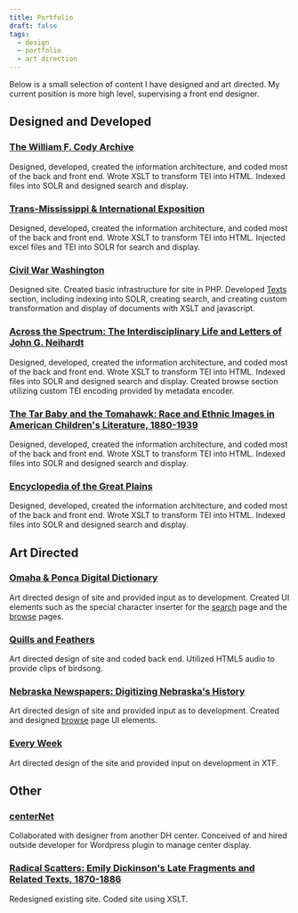 ```yaml
---
title: Portfolio
draft: false
tags:
  - design
  - portfolio
  - art direction
---
```


Below is a small selection of content I have designed and art directed. My current position is more high level, supervising a front end designer. 

<div xmlns="" class="main_content">

  

<h2 id="one">Designed and Developed</h2>

<div class="row cody">

<div class="col-md-8"></div>

<div class="col-md-4">

<h3><a href="http://codyarchive.org">The William F. Cody Archive</a></h3>

<p>Designed, developed, created the information architecture, and coded most of the back and front end. Wrote XSLT to transform TEI into HTML. Indexed files into SOLR and designed search and display.</p></div>

</div>

  

<div class="row transmississippi">

<div class="col-md-8 col-md-push-4"></div>

<div class="col-md-4 col-md-pull-8">

<h3><a href="http://trans-mississippi.unl.edu/">Trans-Mississippi & International Exposition</a></h3>

<p>Designed, developed, created the information architecture, and coded most of the back and front end. Wrote XSLT to transform TEI into HTML. Injected excel files and TEI into SOLR for search and display.</p>

</div>

  

</div>

  

<div class="row cww">

<div class="col-md-8"></div>

<div class="col-md-4">

<h3><a href="http://civilwardc.org/">Civil War Washington</a></h3>

<p>Designed site. Created basic infrastructure for site in PHP. Developed <a href="http://civilwardc.org/texts/">Texts</a> section, including indexing into SOLR, creating search, and creating custom transformation and display of documents with XSLT and javascript.</p>

</div>

</div>

  

<div class="row neihardt">

<div class="col-md-8 col-md-push-4"></div>

<div class="col-md-4 col-md-pull-8">

<h3><a href="http://neihardt.unl.edu/">Across the Spectrum: The Interdisciplinary Life and Letters of John G. Neihardt</a></h3>

<p>Designed, developed, created the information architecture, and coded most of the back and front end. Wrote XSLT to transform TEI into HTML. Indexed files into SOLR and designed search and display. Created browse section utilizing custom TEI encoding provided by metadata encoder.</p>

</div>

</div>

  

<div class="row childlit">

<div class="col-md-8"></div>

<div class="col-md-4">

<h3><a href="http://childlit.unl.edu/">The Tar Baby and the Tomahawk: Race and Ethnic Images in American Children's Literature, 1880-1939</a></h3>

<p>Designed, developed, created the information architecture, and coded most of the back and front end. Wrote XSLT to transform TEI into HTML. Indexed files into SOLR and designed search and display.</p>

</div>

</div>

  

<div class="row encyclopedia">

<div class="col-md-8"></div>

<div class="col-md-4">

<h3><a href="http://plainshumanities.unl.edu/encyclopedia/">Encyclopedia of the Great Plains</a></h3>

<p>Designed, developed, created the information architecture, and coded most of the back and front end. Wrote XSLT to transform TEI into HTML. Indexed files into SOLR and designed search and display.</p>

</div>

</div>

  

<h2 id="two">Art Directed</h2>

  

<div class="row omahaponca">

<div class="col-md-8"></div>

<div class="col-md-4">

<h3><a href="http://omahaponca.unl.edu/">Omaha & Ponca Digital Dictionary</a></h3>

<p>Art directed design of site and provided input as to development. Created UI elements such as the special character inserter for the <a href="http://omahaponca.unl.edu/pages/search">search</a> page and the <a href="http://omahaponca.unl.edu/omaha/browse/">browse</a> pages.</p>

</div>

</div>

  

<div class="row quills">

<div class="col-md-8 col-md-push-4"></div>

<div class="col-md-4 col-md-pull-8">

<h3><a href="http://cdrh.unl.edu/quills/">Quills and Feathers</a></h3>

<p>Art directed design of site and coded back end. Utilized HTML5 audio to provide clips of birdsong.</p>

</div>

  

</div>

  

<div class="row nebnews">

<div class="col-md-8"></div>

<div class="col-md-4">

<h3><a href="http://nebnewspapers.unl.edu/">Nebraska Newspapers: Digitizing Nebraska's History</a></h3>

<p>Art directed design of site and provided input as to development. Created and designed <a href="http://nebnewspapers.unl.edu/search/browse/">browse</a> page UI elements.</p>

</div>

</div>

  

<div class="row everyweek">

<div class="col-md-8 col-md-push-4"></div>

<div class="col-md-4 col-md-pull-8">

<h3><a href="http://everyweek.unl.edu/">Every Week</a></h3>

<p>Art directed design of the site and provided input on development in XTF. </p>

</div>

</div>

  

<h2 id="three">Other</h2>

  

<div class="row centernet">

<div class="col-md-8"></div>

<div class="col-md-4">

<h3><a href="http://digitalhumanities.org/centernet/">centerNet</a></h3>

<p>Collaborated with designer from another DH center. Conceived of and hired outside developer for Wordpress plugin to manage center display.</p>

</div>

</div>

  

<div class="row radicalscatters">

<div class="col-md-8 col-md-push-4"></div>

<div class="col-md-4 col-md-pull-8">

<h3><a href="http://radicalscatters.unl.edu">Radical Scatters: Emily Dickinson's Late Fragments and Related Texts, 1870-1886</a></h3>

<p>Redesigned existing site. Coded site using XSLT.</p>

</div>

</div>